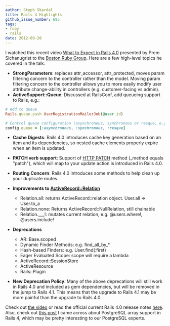 ```yaml
---
author: Steph Skardal
title: Rails 4 Highlights
github_issue_number: 695
tags:
- ruby
- rails
date: 2012-09-20
---
```




I watched this recent video [What to Expect in Rails 4.0](http://bostonrb.org/presentations/what-to-expect-in-rails-40) presented by Prem Sichanugrist to the [Boston Ruby Group](http://bostonrb.org/). Here are a few high-level topics he covered in the talk:

- **StrongParameters**: replaces attr_accessor, attr_protected, moves param filtering concern to the controller rather than the model. Moving param filtering concern to the controller allows you to more easily modify user attribute change-ability in controllers (e.g. customer-facing vs admin).
- **ActiveSupport::Queue**: Discussed at RailsConf, add queueing support to Rails, e.g.:

```ruby
# Add to queue
Rails.queue.push UserRegistrationMailerJob(@user.id)

# Control queue configuration (asynchronous, synchronous or resque, e.g.
config.queue = [:asynchronous, :synchronous, :resque]
```

- **Cache Digests**: Rails 4.0 introduces cache key generation based on an item and its dependencies, so nested cache elements properly expire when an item is updated.
- **PATCH verb support**: Support of [HTTP PATCH](http://tools.ietf.org/html/rfc5789) method (_method equals "patch"), which will map to your update action is introduced in Rails 4.0.
- **Routing Concern**: Rails 4.0 introduces some methods to help clean up your duplicate routes.
- **Improvements to [ActiveRecord::Relation](http://api.rubyonrails.org/classes/ActiveRecord/Relation.html)**

    - Relation.all: returns ActiveRecord::relation object. User.all => User.to_a
    - Relation.none: Returns ActiveRecord::NullRelation, still chainable
    - Relation.___!: mutates current relation, e.g. @users.where!, @users.include!

- **Deprecations**

    - AR::Base.scoped
    - Dynamic Finder Methods: e.g. find_all_by_*
    - Hash-based Finders: e.g. User.find(:first)
    - Eager Evaluated Scope: scope will require a lambda
    - ActiveRecord::SessionStore
    - ActiveResource
    - Rails::Plugin

- **New Deprecation Policy**: Many of the above deprecations will still work in Rails 4.0 and included as gem dependencies, but will be removed in the jump to Rails 4.1. This means that the upgrade to Rails 4.1 may be more painful than the upgrade to Rails 4.0.

Check out [the video](http://bostonrb.org/presentations/what-to-expect-in-rails-40) or read the official current Rails 4.0 release notes [here](http://edgeguides.rubyonrails.org/4_0_release_notes.html). Also, check out [this post](http://reefpoints.dockyard.com/ruby/2012/09/18/rails-4-sneak-peek-postgresql-array-support.html) I came across about PostgreSQL array support in Rails 4, which may be pretty interesting to our PostgreSQL experts.


